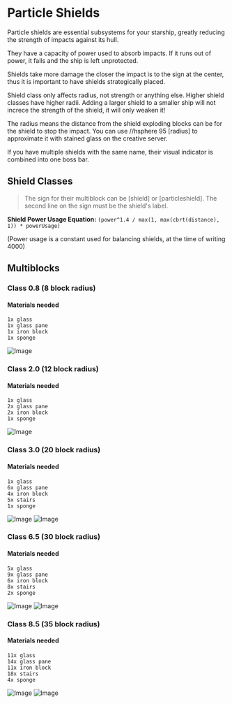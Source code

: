 # Particle Shields
Particle shields are essential subsystems for your starship,
greatly reducing the strength of impacts against its hull.

They have a capacity of power used to absorb impacts.
If it runs out of power, it fails and the ship is left unprotected.

Shields take more damage the closer the impact is to the sign at the center,
thus it is important to have shields strategically placed.

Shield class only affects radius, not strength or anything else. Higher shield classes have higher radii. 
Adding a larger shield to a smaller ship will not increce the strength of the shield, 
it will only weaken it! 

The radius means the distance from the shield exploding blocks can be for the shield to stop the impact.
You can use //hsphere 95 [radius] to approximate it with stained glass on the creative server.

If you have multiple shields with the same name,
their visual indicator is combined into one boss bar.

## Shield Classes

> The sign for their multiblock can be [shield] or [particleshield].
> The second line on the sign must be the shield's label.

**Shield Power Usage Equation:** `(power^1.4 / max(1, max(cbrt(distance), 1)) * powerUsage)`

(Power usage is a constant used for balancing shields, at the time of writing 4000)

## Multiblocks

### Class 0.8 (8 block radius)
#### Materials needed
```
1x glass
1x glass pane
1x iron block
1x sponge
```

![Image](https://raw.githubusercontent.com/StarLegacy/StarLegacy.Wiki/48ecd68cd23ece2a32b53a34e415344d2c441923/Images/Particle%20Shields/a98c52ec5b882c8e1047c79be2c36e1a.png)

### Class 2.0 (12 block radius)
#### Materials needed
```
1x glass
2x glass pane
2x iron block
1x sponge
```

![Image](https://raw.githubusercontent.com/StarLegacy/StarLegacy.Wiki/48ecd68cd23ece2a32b53a34e415344d2c441923/Images/Particle%20Shields/Screenshot_24.png)

### Class 3.0 (20 block radius)
#### Materials needed
```
1x glass
6x glass pane
4x iron block
5x stairs
1x sponge
```

![Image](https://raw.githubusercontent.com/StarLegacy/StarLegacy.Wiki/48ecd68cd23ece2a32b53a34e415344d2c441923/Images/Particle%20Shields/6ba154bec3cbafbd6d20c448b31fa40a.png)
![Image](https://raw.githubusercontent.com/StarLegacy/StarLegacy.Wiki/48ecd68cd23ece2a32b53a34e415344d2c441923/Images/Particle%20Shields/d7405f97c7a48627c0c9652e37b88b19.png)

### Class 6.5 (30 block radius)
#### Materials needed
```
5x glass
9x glass pane
6x iron block
8x stairs
2x sponge
```

![Image](https://raw.githubusercontent.com/StarLegacy/StarLegacy.Wiki/48ecd68cd23ece2a32b53a34e415344d2c441923/Images/Particle%20Shields/b4d7e120424490118f0ff01c23c64dbd.png)
![Image](https://raw.githubusercontent.com/StarLegacy/StarLegacy.Wiki/48ecd68cd23ece2a32b53a34e415344d2c441923/Images/Particle%20Shields/4196adcdb58ad6ef27280fe97d24b9cc.png)

### Class 8.5 (35 block radius)
#### Materials needed
```
11x glass
14x glass pane
11x iron block
18x stairs
4x sponge
```

![Image](https://raw.githubusercontent.com/StarLegacy/StarLegacy.Wiki/48ecd68cd23ece2a32b53a34e415344d2c441923/Images/Particle%20Shields/9cf0e84bb37bb3ec4de0b94efdbcc40a.png)
![Image](https://raw.githubusercontent.com/StarLegacy/StarLegacy.Wiki/48ecd68cd23ece2a32b53a34e415344d2c441923/Images/Particle%20Shields/fbc0c2e91d26ef651381b2d2984148ee.png)
